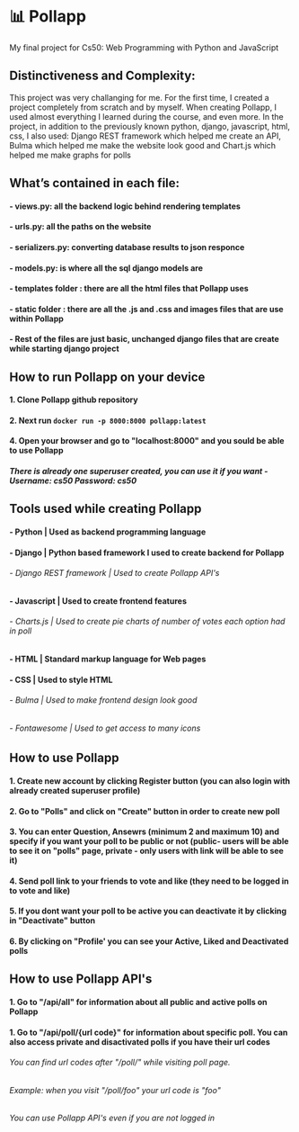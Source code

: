 # 📊 Pollapp
My final project for Cs50: Web Programming with Python and JavaScript

## Distinctiveness and Complexity:
This project was very challanging for me. For the first time, I created a project completely from scratch and by myself.
When creating Pollapp, I used almost everything I learned during the course, and even more. 
In the project, in addition to the previously known python, django, javascript, html, css, I also used: Django REST framework which helped me create an API, Bulma which helped me make the website look good and Chart.js which helped me make graphs for polls

## What’s contained in each file:

#### - views.py: all the backend logic behind rendering templates
#### - urls.py: all the paths on the website
#### - serializers.py: converting database results to json responce
#### - models.py: is where all the sql django models are
#### - templates folder : there are all the html files that Pollapp uses
#### - static folder : there are all the .js and .css and images files that are use within Pollapp
#### - Rest of the files are just basic, unchanged django files that are create while starting django project

## How to run Pollapp on your device

#### 1. Clone Pollapp github repository
#### 2. Next run `docker run -p 8000:8000 pollapp:latest`
#### 4. Open your browser and go to "localhost:8000" and you sould be able to use Pollapp
##### There is already one superuser created, you can use it if you want - Username: cs50  Password: cs50

## Tools used while creating Pollapp

#### - Python | Used as backend programming language
#### - Django | Python based framework I used to create backend for Pollapp
###### -     Django REST framework | Used to create Pollapp API's 
#### - Javascript | Used to create frontend features
###### -     Charts.js | Used to create pie charts of number of votes each option had in poll
#### - HTML | Standard markup language for Web pages
#### - CSS | Used to style HTML
###### -     Bulma | Used to make frontend design look good
###### -     Fontawesome | Used to get access to many icons


## How to use Pollapp

#### 1. Create new account by clicking Register button (you can also login with already created superuser profile)
#### 2. Go to "Polls" and click on "Create" button in order to create new poll
#### 3. You can enter Question, Ansewrs  (minimum 2 and maximum 10) and specify if you want your poll to be public or not (public- users will be able to see it on "polls" page, private - only users with link will be able to see it)
#### 4. Send poll link to your friends to vote and like (they need to be logged in to vote and like)
#### 5. If you dont want your poll to be active you can deactivate it by clicking in "Deactivate" button
#### 6. By clicking on "Profile' you can see your Active, Liked and Deactivated polls

## How to use Pollapp API's

#### 1. Go to "/api/all" for information about all public and active polls on Pollapp
#### 1. Go to "/api/poll/{url code}" for information about specific poll. You can also access private and disactivated polls if you have their url codes
###### You can find url codes after "/poll/" while visiting poll page.
###### Example: when you visit "/poll/foo" your url code is "foo"
###### You can use Pollapp API's even if you are not logged in 



